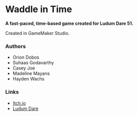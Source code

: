# Waddle in Time

**A fast-paced, time-based game created for Ludum Dare 51.**

Created in GameMaker Studio.

### Authors
- Orion Dobos
- Suhaas Godavarthy
- Casey Joe
- Madeline Mayans
- Hayden Wachs

### Links
- [Itch.io](https://odobos.itch.io/waddle-in-time)
- [Ludum Dare](https://ldjam.com/events/ludum-dare/51/waddle-in-time)
